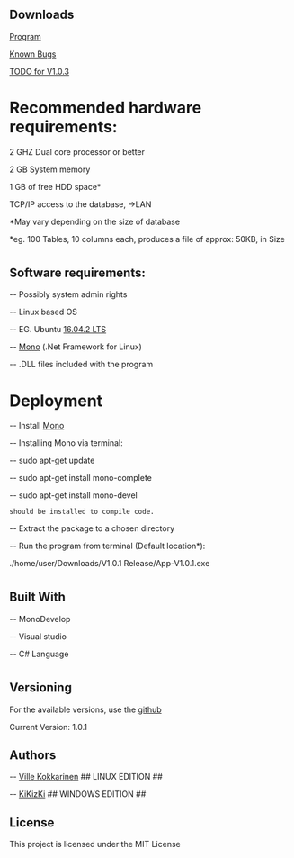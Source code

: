 ## Downloads
[Program](https://github.com/VilleKokkarinen/VilleKokkarinen.github.io/raw/master/V1.0.2%20release.zip)

[Known Bugs](https://github.com/VilleKokkarinen/VilleKokkarinen.github.io/blob/master/Known%20Bugs)

[TODO for V1.0.3](https://github.com/VilleKokkarinen/VilleKokkarinen.github.io/blob/master/TODO%20improvements)


# Recommended hardware requirements:
2 GHZ Dual core processor or better

2 GB  System memory

1 GB  of free HDD space*

TCP/IP access to the database, ->LAN

*May vary depending on the size of database

*eg. 100 Tables, 10 columns each, produces a file of approx: 50KB, in Size

# 

## Software requirements:
-- Possibly system admin rights

-- Linux based OS

-- EG. Ubuntu [16.04.2 LTS](https://www.ubuntu.com/download)

-- [Mono](http://www.mono-project.com/) (.Net Framework for Linux)

-- .DLL files included with the program

 
# 
 
# Deployment

-- Install [Mono](Http://www.mono-project.com/docs/getting-started/install/linux/)

-- Installing Mono via terminal:  

  -- sudo apt-get update
 
  -- sudo apt-get install mono-complete
  
  -- sudo apt-get install mono-devel
 
 	should be installed to compile code.
 
 
-- Extract the package to a chosen directory


-- Run the program from terminal (Default location*):

./home/user/Downloads/V1.0.1 Release/App-V1.0.1.exe

 
# 
 
## Built With

-- MonoDevelop

-- Visual studio

-- C# Language

# 
 
## Versioning

For the available versions, use the [github](https://github.com/VilleKokkarinen/trusty-ubuntu.git)

Current Version: 1.0.1
 
 

## Authors

-- [Ville Kokkarinen](https://github.com/VilleKokkarinen) ## LINUX EDITION ##

-- [KiKizKi](https://github.com/kikizki) ## WINDOWS EDITION ##

 
 
## License

This project is licensed under the MIT License
 
